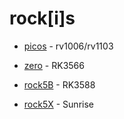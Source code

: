 # rock[i]s


* [picos](./picos/readme.md) - rv1006/rv1103

* [zero](./zero3w/readme.md) - RK3566

* [rock5B](./rock5B/readme.md) -  RK3588

* [rock5X](./rdkX5/readme.md) - Sunrise